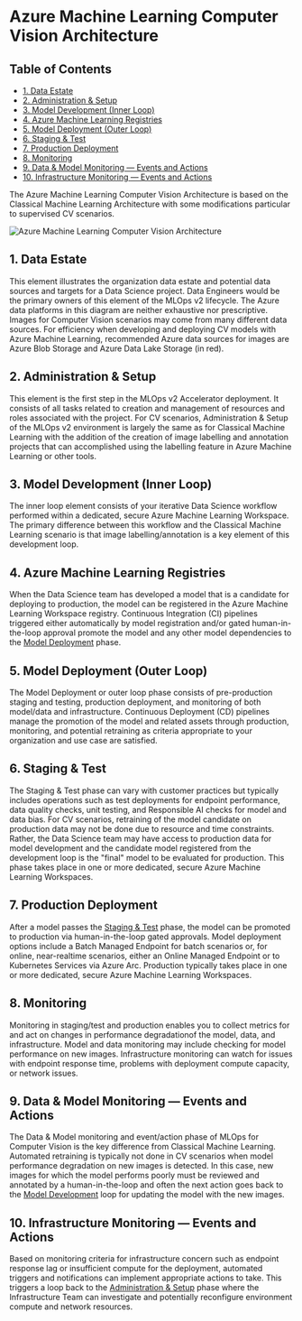 # Azure Machine Learning Computer Vision Architecture

## Table of Contents

- [1. Data Estate](#1-data-estate)
- [2. Administration & Setup](#2-administration--setup)
- [3. Model Development (Inner Loop)](#3-model-development-inner-loop)
- [4. Azure Machine Learning Registries](#4-azure-machine-learning-registries)
- [5. Model Deployment (Outer Loop)](#5-model-deployment-outer-loop)
- [6. Staging & Test](#6-staging--test)
- [7. Production Deployment](#7-production-deployment)
- [8. Monitoring](#8-monitoring)
- [9. Data & Model Monitoring — Events and Actions](#9-data--model-monitoring--events-and-actions)
- [10. Infrastructure Monitoring — Events and Actions](#10-infrastructure-monitoring--events-and-actions)

The Azure Machine Learning Computer Vision Architecture is based on the Classical Machine Learning Architecture with some modifications particular to supervised CV scenarios.

![Azure Machine Learning Computer Vision Architecture](media/azureml-cv-architecture.png)

## 1. Data Estate <a id="1-data-estate"></a>

This element illustrates the organization data estate and potential data sources and targets for a Data Science project. Data Engineers would be the primary owners of this element of the MLOps v2 lifecycle. The Azure data platforms in this diagram are neither exhaustive nor prescriptive. Images for Computer Vision scenarios may come from many different data sources. For efficiency when developing and deploying CV models with Azure Machine Learning, recommended Azure data sources for images are Azure Blob Storage and Azure Data Lake Storage (in red).

## 2. Administration & Setup <a id="2-administration--setup"></a>

This element is the first step in the MLOps v2 Accelerator deployment. It consists of all tasks related to creation and management of resources and roles associated with the project. For CV scenarios, Administration & Setup of the MLOps v2 environment is largely the same as for Classical Machine Learning with the addition of the creation of image labelling and annotation projects that can accomplished using the labelling feature in Azure Machine Learning or other tools.

## 3. Model Development (Inner Loop) <a id="3-model-development-inner-loop"></a>

The inner loop element consists of your iterative Data Science workflow performed within a dedicated, secure Azure Machine Learning Workspace. The primary difference between this workflow and the Classical Machine Learning scenario is that image labelling/annotation is a key element of this development loop.

## 4. Azure Machine Learning Registries <a id="4-azure-machine-learning-registries"></a>

When the Data Science team has developed a model that is a candidate for deploying to production, the model can be registered in the Azure Machine Learning Workspace registry. Continuous Integration (CI) pipelines triggered either automatically by model registration and/or gated human-in-the-loop approval promote the model and any other model dependencies to the [Model Deployment](#5-model-deployment-outer-loop) phase.

## 5. Model Deployment (Outer Loop) <a id="5-model-deployment-outer-loop"></a>

The Model Deployment or outer loop phase consists of pre-production staging and testing, production deployment, and monitoring of both model/data and infrastructure. Continuous Deployment (CD) pipelines manage the promotion of the model and related assets through production, monitoring, and potential retraining as criteria appropriate to your organization and use case are satisfied.

## 6. Staging & Test <a id="6-staging--test"></a>

The Staging & Test phase can vary with customer practices but typically includes operations such as test deployments for endpoint performance, data quality checks, unit testing, and Responsible AI checks for model and data bias. For CV scenarios, retraining of the model candidate on production data may not be done due to resource and time constraints. Rather, the Data Science team may have access to production data for model development and the candidate model registered from the development loop is the "final" model to be evaluated for production. This phase takes place in one or more dedicated, secure Azure Machine Learning Workspaces.

## 7. Production Deployment <a id="7-production-deployment"></a>

After a model passes the [Staging & Test](#6-staging--test) phase, the model can be promoted to production via human-in-the-loop gated approvals. Model deployment options include a Batch Managed Endpoint for batch scenarios or, for online, near-realtime scenarios, either an Online Managed Endpoint or to Kubernetes Services via Azure Arc. Production typically takes place in one or more dedicated, secure Azure Machine Learning Workspaces.

## 8. Monitoring <a id="8-monitoring"></a>

Monitoring in staging/test and production enables you to collect metrics for and act on changes in performance degradationof the model, data, and infrastructure. Model and data monitoring may include checking for model performance on new images. Infrastructure monitoring can watch for issues with endpoint response time, problems with deployment compute capacity, or network issues.

## 9. Data & Model Monitoring — Events and Actions <a id="9-data--model-monitoring--events-and-actions"></a>

The Data & Model monitoring and event/action phase of MLOps for Computer Vision is the key difference from Classical Machine Learning. Automated retraining is typically not done in CV scenarios when model performance degradation on new images is detected. In this case, new images for which the model performs poorly must be reviewed and annotated by a human-in-the-loop and often the next action goes back to the [Model Development](#3-model-development-inner-loop) loop for updating the model with the new images.

## 10. Infrastructure Monitoring — Events and Actions <a id="10-infrastructure-monitoring--events-and-actions"></a>

Based on monitoring criteria for infrastructure concern such as endpoint response lag or insufficient compute for the deployment, automated triggers and notifications can implement appropriate actions to take. This triggers a loop back to the [Administration & Setup](#2-administration--setup) phase where the Infrastructure Team can investigate and potentially reconfigure environment compute and network resources.
